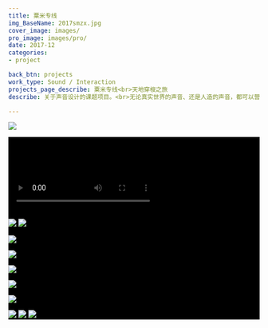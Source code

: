 ```yaml
---
title: 粟米专线
img_BaseName: 2017smzx.jpg
cover_image: images/
pro_image: images/pro/
date: 2017-12
categories: 
- project

back_btn: projects
work_type: Sound / Interaction
projects_page_describe: 粟米专线<br>天地穿梭之旅
describe: 关于声音设计的课题项目。<br>无论真实世界的声音、还是人造的声音，都可以营造氛围、创造场景，扩张出无限的想象空间。既然声音可以带来“如临其境”之感，那么是否也就意味着，声音可以在某种意义上成为一种“交通方式”？<br><br>我们创造了一条穿梭于天地间的旅行专线。尽管画面荒诞，听着声音你却仿佛能真的感受到那个世界的存在。<br><br>团队成员：崔崔，彦行，漏漏吸，我。

---
```




![](https://waterpatch.oss-cn-guangzhou.aliyuncs.com/2017-corn%27s_special_line/6.JPG)

<div style=" background-color:black; ">
<video  controls poster="https://waterpatch.oss-cn-guangzhou.aliyuncs.com/2017-corn%27s_special_line/sm-fm.png">
  <source src="https://waterpatch.oss-cn-guangzhou.aliyuncs.com/2017-corn's_special_line/%E4%BD%9C%E5%93%81-%E5%A4%A9%E5%9C%B0%E7%89%B9%E6%80%A5%E7%BA%BF.mp4"  type="video/mp4">
  您的浏览器不支持 HTML5 video 标签。
</video>


![](https://waterpatch.oss-cn-guangzhou.aliyuncs.com/2017-corn%27s_special_line/5.JPG)
![](https://waterpatch.oss-cn-guangzhou.aliyuncs.com/2017-corn%27s_special_line/2.png)

![](https://waterpatch.oss-cn-guangzhou.aliyuncs.com/2017-corn%27s_special_line/dixia1.gif)

![](https://waterpatch.oss-cn-guangzhou.aliyuncs.com/2017-corn%27s_special_line/sea1.gif)

![](https://waterpatch.oss-cn-guangzhou.aliyuncs.com/2017-corn%27s_special_line/forest1.gif)

![](https://waterpatch.oss-cn-guangzhou.aliyuncs.com/2017-corn%27s_special_line/sky1.gif)

![](https://waterpatch.oss-cn-guangzhou.aliyuncs.com/2017-corn%27s_special_line/space1.gif)

![](https://waterpatch.oss-cn-guangzhou.aliyuncs.com/2017-corn%27s_special_line/4.jpg)
![](https://waterpatch.oss-cn-guangzhou.aliyuncs.com/2017-corn%27s_special_line/3-1.jpg)
![](https://waterpatch.oss-cn-guangzhou.aliyuncs.com/2017-corn%27s_special_line/3-2.jpeg)

</div>
